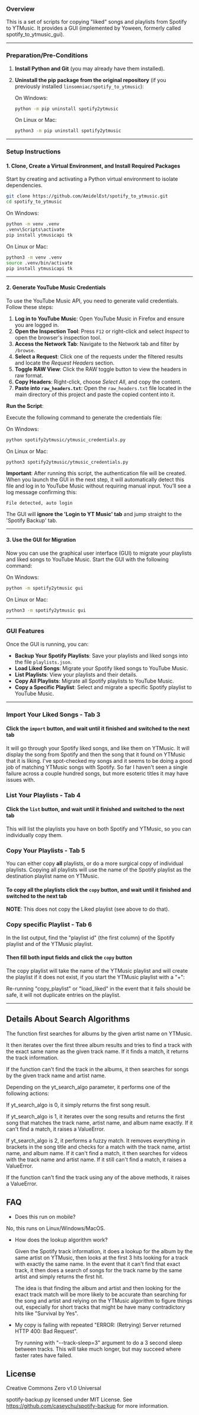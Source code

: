 ### Overview  
This is a set of scripts for copying "liked" songs and playlists from Spotify to YTMusic. It provides a GUI (implemented by Yoween, formerly called spotify_to_ytmusic_gui).  

---

### Preparation/Pre-Conditions  

1. **Install Python and Git** (you may already have them installed).  
2. **Uninstall the pip package from the original repository** (if you previously installed `linsomniac/spotify_to_ytmusic`):  

   On Windows:  
   ```bash  
   python -m pip uninstall spotify2ytmusic  
   ```  

   On Linux or Mac:  
   ```bash  
   python3 -m pip uninstall spotify2ytmusic  
   ```  

---

### Setup Instructions  

#### 1. Clone, Create a Virtual Environment, and Install Required Packages  

Start by creating and activating a Python virtual environment to isolate dependencies.  

```bash  
git clone https://github.com/AmidelEst/spotify_to_ytmusic.git  
cd spotify_to_ytmusic  
```  

On Windows:  
```bash  
python -m venv .venv  
.venv\Scripts\activate  
pip install ytmusicapi tk  
```  

On Linux or Mac:  
```bash  
python3 -m venv .venv  
source .venv/bin/activate  
pip install ytmusicapi tk  
```  

---

#### 2. Generate YouTube Music Credentials  

To use the YouTube Music API, you need to generate valid credentials. Follow these steps:  

1. **Log in to YouTube Music**: Open YouTube Music in Firefox and ensure you are logged in.  
2. **Open the Inspection Tool**: Press `F12` or right-click and select *Inspect* to open the browser's inspection tool.  
3. **Access the Network Tab**: Navigate to the Network tab and filter by `/browse`.  
4. **Select a Request**: Click one of the requests under the filtered results and locate the *Request Headers* section.  
5. **Toggle RAW View**: Click the RAW toggle button to view the headers in raw format.  
6. **Copy Headers**: Right-click, choose *Select All*, and copy the content.  
7. **Paste into `raw_headers.txt`**: Open the `raw_headers.txt` file located in the main directory of this project and paste the copied content into it.  

**Run the Script**:  

Execute the following command to generate the credentials file:  

On Windows:  
```bash  
python spotify2ytmusic/ytmusic_credentials.py  
```  

On Linux or Mac:  
```bash  
python3 spotify2ytmusic/ytmusic_credentials.py  
```  

**Important**: After running this script, the authentication file will be created.
When you launch the GUI in the next step, it will automatically detect this file and log in to YouTube Music without requiring manual input. You’ll see a log message confirming this:  
```
File detected, auto login  
```  

The GUI will **ignore the 'Login to YT Music' tab** and jump straight to the 'Spotify Backup' tab.  

---

#### 3. Use the GUI for Migration  

Now you can use the graphical user interface (GUI) to migrate your playlists and liked songs to YouTube Music. Start the GUI with the following command:  

On Windows:  
```bash  
python -m spotify2ytmusic gui  
```  

On Linux or Mac:  
```bash  
python3 -m spotify2ytmusic gui  
```  

---

### GUI Features  

Once the GUI is running, you can:  

- **Backup Your Spotify Playlists**: Save your playlists and liked songs into the file `playlists.json`.  
- **Load Liked Songs**: Migrate your Spotify liked songs to YouTube Music.  
- **List Playlists**: View your playlists and their details.  
- **Copy All Playlists**: Migrate all Spotify playlists to YouTube Music.  
- **Copy a Specific Playlist**: Select and migrate a specific Spotify playlist to YouTube Music.  

---

### Import Your Liked Songs - Tab 3

#### Click the `import` button, and wait until it finished and switched to the next tab

It will go through your Spotify liked songs, and like them on YTMusic. It will display
the song from Spotify and then the song that it found on YTMusic that it is liking. I've
spot-checked my songs and it seems to be doing a good job of matching YTMusic songs with
Spotify. So far I haven't seen a single failure across a couple hundred songs, but more
esoteric titles it may have issues with.

### List Your Playlists - Tab 4

#### Click the `list` button, and wait until it finished and switched to the next tab

This will list the playlists you have on both Spotify and YTMusic, so you can individually copy them.

### Copy Your Playlists - Tab 5

You can either copy **all** playlists, or do a more surgical copy of individual playlists.
Copying all playlists will use the name of the Spotify playlist as the destination playlist name on YTMusic.

#### To copy all the playlists click the `copy` button, and wait until it finished and switched to the next tab

**NOTE**: This does not copy the Liked playlist (see above to do that).

### Copy specific Playlist - Tab 6

In the list output, find the "playlist id" (the first column) of the Spotify playlist and of the YTMusic playlist.

#### Then fill both input fields and click the `copy` button

The copy playlist will take the name of the YTMusic playlist and will create the
playlist if it does not exist, if you start the YTMusic playlist with a "+":

Re-running "copy_playlist" or "load_liked" in the event that it fails should be safe, it
will not duplicate entries on the playlist.

---

## Details About Search Algorithms

The function first searches for albums by the given artist name on YTMusic.

It then iterates over the first three album results and tries to find a track with
the exact same name as the given track name. If it finds a match, it returns the
track information.

If the function can't find the track in the albums, it then searches for songs by the
given track name and artist name.

Depending on the yt_search_algo parameter, it performs one of the following actions:

If yt_search_algo is 0, it simply returns the first song result.

If yt_search_algo is 1, it iterates over the song results and returns the first song
that matches the track name, artist name, and album name exactly. If it can't find a
match, it raises a ValueError.

If yt_search_algo is 2, it performs a fuzzy match. It removes everything in brackets
in the song title and checks for a match with the track name, artist name, and album
name. If it can't find a match, it then searches for videos with the track name and
artist name. If it still can't find a match, it raises a ValueError.

If the function can't find the track using any of the above methods, it raises a
ValueError.

## FAQ

- Does this run on mobile?

No, this runs on Linux/Windows/MacOS.

- How does the lookup algorithm work?

  Given the Spotify track information, it does a lookup for the album by the same artist
  on YTMusic, then looks at the first 3 hits looking for a track with exactly the same
  name. In the event that it can't find that exact track, it then does a search of songs
  for the track name by the same artist and simply returns the first hit.

  The idea is that finding the album and artist and then looking for the exact track match
  will be more likely to be accurate than searching for the song and artist and relying on
  the YTMusic algorithm to figure things out, especially for short tracks that might be
  have many contradictory hits like "Survival by Yes".

- My copy is failing with repeated "ERROR: (Retrying) Server returned HTTP 400: Bad
  Request".

  Try running with "--track-sleep=3" argument to do a 3 second sleep between tracks. This
  will take much longer, but may succeed where faster rates have failed.

## License

Creative Commons Zero v1.0 Universal

spotify-backup.py licensed under MIT License.
See <https://github.com/caseychu/spotify-backup> for more information.

[//]: # ' vim: set tw=90 ts=4 sw=4 ai: '
